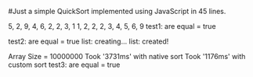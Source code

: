 #Just a simple QuickSort implemented using JavaScript in 45 lines. 

5, 2, 9, 4, 6, 2, 2, 3, 1
1, 2, 2, 2, 3, 4, 5, 6, 9
test1: are equal = true

test2: are equal = true
list: creating...
list: created!

Array Size =  10000000
Took '3731ms' with native sort
Took '1176ms' with custom sort
test3: are equal = true
